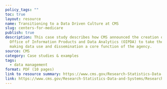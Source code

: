 ```yaml
---
policy_tags: ""
toc: true
layout: resource
name: Transitioning to a Data Driven Culture at CMS
slug: centers-for-medicare
publish: true
description: This case study describes how CMS announced the creation of the
  Office of Information Products and Data Analytics (OIPDA) to take the lead in
  making data use and dissemination a core function of the agency.
source: CMS
category: Case studies & examples
tags:
  - data management
format: PDF (10 pages)
link to resource summary: https://www.cms.gov/Research-Statistics-Data-and-Systems/Research/ResearchGenInfo/Downloads/CMS-Data-and-Information-Products.pdf
link: https://www.cms.gov/Research-Statistics-Data-and-Systems/Research/ResearchGenInfo/Downloads/CMS-Data-and-Information-Products.pdf
---
```

